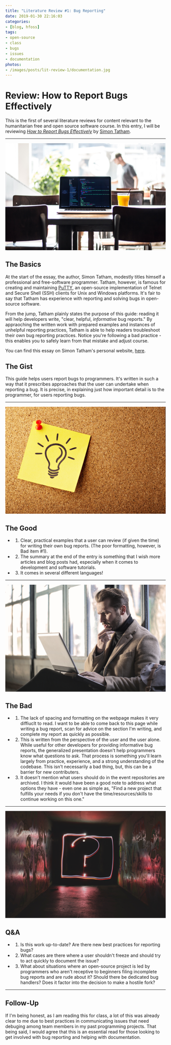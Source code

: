 ```yaml
---
title: "Literature Review #1: Bug Reporting"
date: 2019-01-30 22:16:03
categories: 
- [blog, hfoss]
tags:
- open-source
- class
- bugs
- issues
- documentation
photos:
- /images/posts/lit-review-1/documentation.jpg
---
```


# Review: How to Report Bugs Effectively #

This is the first of several literature reviews for content relevant to the humanitarian free and open source software course. In this entry, I will be reviewing *[How to Report Bugs Effectively](https://www.chiark.greenend.org.uk/~sgtatham/bugs.html)* by [Simon Tatham](https://www.chiark.greenend.org.uk/~sgtatham/).

<!-- more -->

***

![Image of laptop with code.](/images/posts/lit-review-1/coding.jpg)

## The Basics ##

At the start of the essay, the author, Simon Tatham, modestly titles himself a professional and free-software programmer. Tatham, however, is famous for creating and maintaining [PuTTY](https://en.wikipedia.org/wiki/PuTTY), an open-source implementation of Telnet and Secure Shell (SSH) clients for Unix and Windows platforms. It's fair to say that Tatham has experience with reporting and solving bugs in open-source software.

From the jump, Tatham plainly states the purpose of this guide: reading it will help developers write, "clear, helpful, *informative* bug reports." By appraoching the written work with prepared examples and instances of unhelpful reporting practices, Tatham is able to help readers troubleshoot their own bug reporting practices. Notice you're following a bad practice - this enables you to safely learn from that mistake and adjust course.

You can find this essay on Simon Tatham's personal website, [here](https://www.chiark.greenend.org.uk/~sgtatham/bugs.html).

## The Gist ##

This guide helps users report bugs to programmers. It's written in such a way that it prescribes approaches that the user can undertake when reporting a bug. It is precise, in explaining just how important detail is to the programmer, for users reporting bugs.

***

![Photo of a lightbulb doodle, pinned to corkboard.](/images/posts/lit-review-1/good-idea.jpg)

## The Good ##

- 1) Clear, practical examples that a user can review (if given the time) for writing their own bug reports. (The poor formatting, however, is Bad item #1).
- 2) The summary at the end of the entry is something that I wish more articles and blog posts had, especially when it comes to development and software tutorials.
- 3) It comes in several different languages!

***

![Image of someone staring at a laptop with concern.](/images/posts/lit-review-1/thinking.jpg)

## The Bad ##

- 1) The lack of spacing and formatting on the webpage makes it very diffiuclt to read. I want to be able to come back to this page while writing a bug report, scan for advice on the section I'm writing, and complete my report as quickly as possible.
- 2) This is written from the perspective of the user and the user alone. While useful for other developers for providing informative bug reports, the generalized presentation doesn't help programmers know what questions to ask. That process is something you'll learn largely from practice, experience, and a strong understanding of the codebase. This isn't necessarily a bad thing, but, this can be a barrier for new contributers.
- 3) It doesn't mention what users should do in the event repositories are archived. I think it would have been a good note to address what options they have - even one as simple as, "Find a new project that fulfills your needs if you don't have the time/resources/skills to continue working on this one."

***

![High exposure photograph of a question mark drawn with neon light.](/images/posts/lit-review-1/questionmark.jpg)

## Q&A ##

- 1) Is this work up-to-date? Are there new best practices for reporting bugs?
- 2) What cases are there where a user shouldn't freeze and should try to act quickly to document the issue?
- 3) What about situations where an open-source project is led by programmers who aren't receptive to beginners filing incomplete bug reports and are rude about it? Should there be dedicated bug handlers? Does it factor into the decision to make a hostile fork?

***

## Follow-Up ##

If I'm being honest, as I am reading this for class, a lot of this was already clear to me due to best practices in communicating issues that need debuging among team members in my past programming projects. That being said, I would agree that this is an essential read for those looking to get involved with bug reporting and helping with documentation.